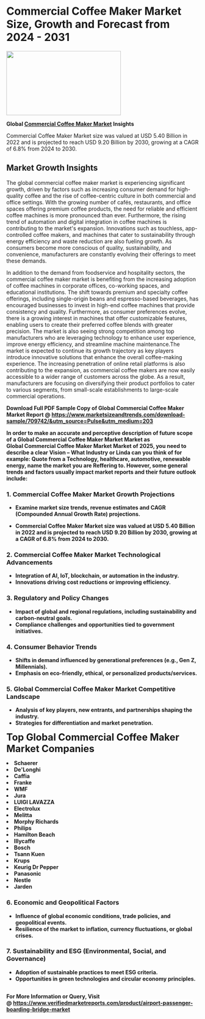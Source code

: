 <H1>Commercial Coffee Maker Market Size, Growth and Forecast from 2024 - 2031</H1><img class="aligncenter size-medium wp-image-584254" src="https://thirdeyenews.in/wp-content/uploads/2024/09/Global-Market-Research-300x168.jpeg" alt="" width="300" height="168" /><p><strong>Global&nbsp;<a href="https://www.marketsizeandtrends.com/download-sample/709742/&amp;utm_source=Pulse&amp;utm_medium=203">Commercial Coffee Maker Market</a> Insights</strong></p><p>Commercial Coffee Maker Market size was valued at USD 5.40 Billion in 2022 and is projected to reach USD 9.20 Billion by 2030, growing at a CAGR of 6.8% from 2024 to 2030.</p><p><h2>Market Growth Insights</h2><p>The global commercial coffee maker market is experiencing significant growth, driven by factors such as increasing consumer demand for high-quality coffee and the rise of coffee-centric culture in both commercial and office settings. With the growing number of cafés, restaurants, and office spaces offering premium coffee products, the need for reliable and efficient coffee machines is more pronounced than ever. Furthermore, the rising trend of automation and digital integration in coffee machines is contributing to the market's expansion. Innovations such as touchless, app-controlled coffee makers, and machines that cater to sustainability through energy efficiency and waste reduction are also fueling growth. As consumers become more conscious of quality, sustainability, and convenience, manufacturers are constantly evolving their offerings to meet these demands.</p><p><strong></strong></p><p>In addition to the demand from foodservice and hospitality sectors, the commercial coffee maker market is benefiting from the increasing adoption of coffee machines in corporate offices, co-working spaces, and educational institutions. The shift towards premium and specialty coffee offerings, including single-origin beans and espresso-based beverages, has encouraged businesses to invest in high-end coffee machines that provide consistency and quality. Furthermore, as consumer preferences evolve, there is a growing interest in machines that offer customizable features, enabling users to create their preferred coffee blends with greater precision. The market is also seeing strong competition among top manufacturers who are leveraging technology to enhance user experience, improve energy efficiency, and streamline machine maintenance.The market is expected to continue its growth trajectory as key players introduce innovative solutions that enhance the overall coffee-making experience. The increasing penetration of online retail platforms is also contributing to the expansion, as commercial coffee makers are now easily accessible to a wider range of customers across the globe. As a result, manufacturers are focusing on diversifying their product portfolios to cater to various segments, from small-scale establishments to large-scale commercial operations.</p><p><strong></p><p><span class=""><strong>Download Full PDF Sample Copy of Global Commercial Coffee Maker Market Report</strong> @ <a href="https://www.marketsizeandtrends.com/download-sample/709742/&amp;utm_source=Pulse&amp;utm_medium=203" target="_blank">https://www.marketsizeandtrends.com/download-sample/709742/&amp;utm_source=Pulse&amp;utm_medium=203</a></span></p><p>In order to make an accurate and perceptive description of future scope of a Global&nbsp;Commercial Coffee Maker Market Market as Global&nbsp;Commercial Coffee Maker Market Market of 2025, you need to describe a clear Vision &ndash; What Industry or Linda can you think of for example: Quote from a Technology, healthcare, automotive, renewable energy, name the market you are Reffering to. However, some general trends and factors usually impact market reports and their future outlook include:</p><h3>1.&nbsp;<strong>Commercial Coffee Maker Market Growth Projections</strong></h3><ul><li>Examine market size trends, revenue estimates and CAGR (Compounded Annual Growth Rate) projections.</li><li><p>Commercial Coffee Maker Market size was valued at USD 5.40 Billion in 2022 and is projected to reach USD 9.20 Billion by 2030, growing at a CAGR of 6.8% from 2024 to 2030.</p></li></ul><h3>2.&nbsp;<strong>Commercial Coffee Maker Market Technological Advancements</strong></h3><ul><li>Integration of AI, IoT, blockchain, or automation in the industry.</li><li>Innovations driving cost reductions or improving efficiency.</li></ul><h3>3.&nbsp;<strong>Regulatory and Policy Changes</strong></h3><ul><li>Impact of global and regional regulations, including sustainability and carbon-neutral goals.</li><li>Compliance challenges and opportunities tied to government initiatives.</li></ul><h3>4.&nbsp;<strong>Consumer Behavior Trends</strong></h3><ul><li>Shifts in demand influenced by generational preferences (e.g., Gen Z, Millennials).</li><li>Emphasis on eco-friendly, ethical, or personalized products/services.</li></ul><h3>5.&nbsp;<strong>Global Commercial Coffee Maker Market Competitive Landscape</strong></h3><ul><li>Analysis of key players, new entrants, and partnerships shaping the industry.</li><li>Strategies for differentiation and market penetration.</li></ul><p data-pm-slice="1 1 []"><span style="color: inherit; font-family: inherit; font-size: 25px;">Top Global Commercial Coffee Maker Market Companies</span></p><div class="" data-test-id=""><p><li>Schaerer</li><li> De'Longhi</li><li> Caffia</li><li> Franke</li><li> WMF</li><li> Jura</li><li> LUIGI LAVAZZA</li><li> Electrolux</li><li> Melitta</li><li> Morphy Richards</li><li> Philips</li><li> Hamilton Beach</li><li> Illycaffe</li><li> Bosch</li><li> Tsann Kuen</li><li> Krups</li><li> Keurig Dr Pepper</li><li> Panasonic</li><li> Nestle</li><li> Jarden</li></p></div><h3>6.&nbsp;<strong>Economic and Geopolitical Factors</strong></h3><ul><li>Influence of global economic conditions, trade policies, and geopolitical events.</li><li>Resilience of the market to inflation, currency fluctuations, or global crises.</li></ul><h3>7.&nbsp;<strong>Sustainability and ESG (Environmental, Social, and Governance)</strong></h3><ul><li>Adoption of sustainable practices to meet ESG criteria.</li><li>Opportunities in green technologies and circular economy principles.</li></ul><h2><strong style="font-size: 14px;">For More Information or Query, Visit @&nbsp;</strong><a style="background-color: #ffffff; font-size: 14px;" href="https://www.marketsizeandtrends.com/report/commercial-coffee-maker-market/" target="_blank">https://www.verifiedmarketreports.com/product/airport-passenger-boarding-bridge-market</a></h2>
